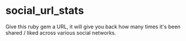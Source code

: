 social_url_stats
================

Give this ruby gem a URL, it will give you back how many times it's been shared / liked across various social networks.
